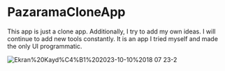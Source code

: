# PazaramaCloneApp

This app is just a clone app. Additionally, I try to add my own ideas. I will continue to add new tools constantly. It is an app I tried myself and made the only UI programmatic.

![Ekran%20Kayd%C4%B1%202023-10-10%2018 07 23-2](https://github.com/sukrusimsek/PazaramaCloneApp/assets/107575752/3da2fb81-fa5b-41b3-b39f-e3ebb49214f9)
